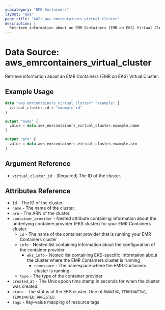 ```yaml
---
subcategory: "EMR Containers"
layout: "aws"
page_title: "AWS: aws_emrcontainers_virtual_cluster"
description: |-
  Retrieve information about an EMR Containers (EMR on EKS) Virtual Cluster
---
```


# Data Source: aws_emrcontainers_virtual_cluster

Retrieve information about an EMR Containers (EMR on EKS) Virtual Cluster.

## Example Usage

```terraform
data "aws_emrcontainers_virtual_cluster" "example" {
  virtual_cluster_id = "example id"
}

output "name" {
  value = data.aws_emrcontainers_virtual_cluster.example.name
}

output "arn" {
  value = data.aws_emrcontainers_virtual_cluster.example.arn
}
```

## Argument Reference

* `virtual_cluster_id` - (Required) The ID of the cluster.

## Attributes Reference

* `id` - The ID of the cluster.
* `name` - The name of the cluster.
* `arn` - The ARN of the cluster.
* `container_provider` - Nested attribute containing information about the underlying container provider (EKS cluster) for your EMR Containers cluster.
    * `id` - The name of the container provider that is running your EMR Containers cluster
    * `info` - Nested list containing information about the configuration of the container provider
        * `eks_info` - Nested list containing EKS-specific information about the cluster where the EMR Containers cluster is running
            * `namespace` - The namespace where the EMR Containers cluster is running
    * `type` - The type of the container provider
* `created_at` - The Unix epoch time stamp in seconds for when the cluster was created.
* `state` - The status of the EKS cluster. One of `RUNNING`, `TERMINATING`, `TERMINATED`, `ARRESTED`.
* `tags` - Key-value mapping of resource tags.
